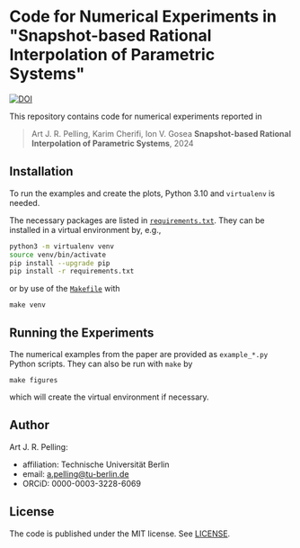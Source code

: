 # Code for Numerical Experiments in "Snapshot-based Rational Interpolation of Parametric Systems"
[![DOI](https://zenodo.org/badge/DOI/10.5281/zenodo.11246112.svg)](https://doi.org/10.5281/zenodo.11246112)

This repository contains code for numerical experiments reported in

> Art J. R. Pelling, Karim Cherifi, Ion V. Gosea
> **Snapshot-based Rational Interpolation of Parametric Systems**,
> 2024

## Installation

To run the examples and create the plots, Python 3.10 and `virtualenv` is needed.

The necessary packages are listed in [`requirements.txt`](requirements.txt).
They can be installed in a virtual environment by, e.g.,

```bash
python3 -m virtualenv venv
source venv/bin/activate
pip install --upgrade pip
pip install -r requirements.txt
```

or by use of the [`Makefile`](Makefile) with

``` shell
make venv
```

## Running the Experiments

The numerical examples from the paper are provided as `example_*.py` Python scripts. They can also be run with `make` by

``` shell
make figures
```

which will create the virtual environment if necessary.

## Author

Art J. R. Pelling:

- affiliation: Technische Universität Berlin
- email: a.pelling@tu-berlin.de
- ORCiD: 0000-0003-3228-6069

## License

The code is published under the MIT license.
See [LICENSE](LICENSE).
